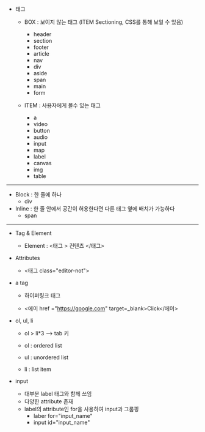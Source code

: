 - 태그

  - BOX : 보이지 않는 태그 (ITEM Sectioning, CSS를 통해 보일 수 있음)

    - header
    - section
    - footer
    - article
    - nav
    - div
    - aside
    - span
    - main
    - form

  - ITEM : 사용자에게 볼수 있는 태그
    - a
    - video
    - button
    - audio
    - input
    - map
    - label
    - canvas
    - img
    - table

---

- Block : 한 줄에 하나
  - div
- Inline : 한 줄 안에서 공간이 허용한다면 다른 태그 옆에 배치가 가능하다
  - span

---

- Tag & Element

  - Element : <태그 > 컨텐츠 </태그>

- Attributes

  - <태그 class="editor-not">

- a tag

  - 하이퍼링크 태그

  - <에이 href ="https://google.com" target=\_blank>Click</에이>

- ol, ul, li

  - ol > li\*3 --> tab 키

  - ol : ordered list
  - ul : unordered list
  - li : list item

- input
  - 대부분 label 태그와 함께 쓰임
  - 다양한 attribute 존재
  - label의 attribute인 for을 사용하여 input과 그룹핑
    - laber for="input_name"
    - input id="input_name"
